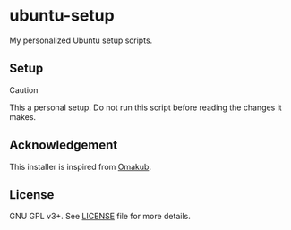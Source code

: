 # ubuntu-setup
My personalized Ubuntu setup scripts.

## Setup
> [!CAUTION]
> This a personal setup. Do not run this script before reading the changes it makes.

## Acknowledgement
This installer is inspired from [Omakub](https://github.com/basecamp/omakub).

## License
GNU GPL v3+. See [LICENSE](LICENSE) file for more details.

